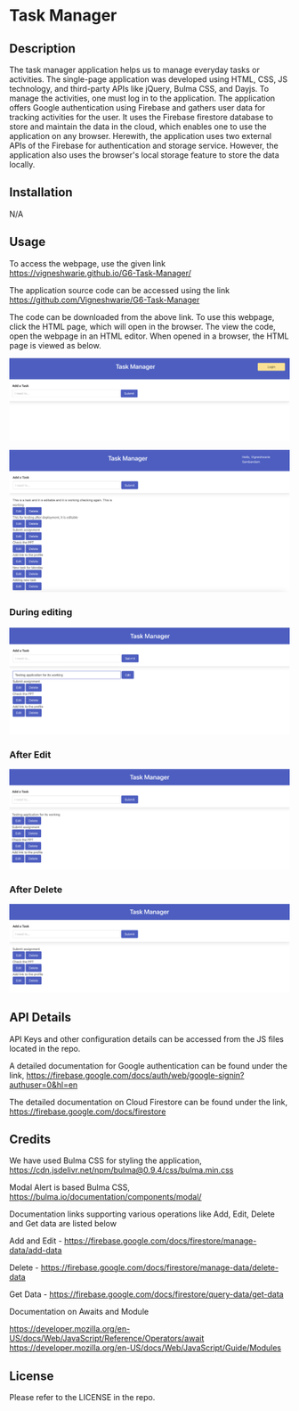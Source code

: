 # Task Manager

## Description

The task manager application helps us to manage everyday tasks or activities. The single-page application was developed using HTML, CSS, JS technology, and third-party APIs like jQuery, Bulma CSS, and Dayjs. To manage the activities, one must log in to the application. The application offers Google authentication using Firebase and gathers user data for tracking activities for the user. It uses the Firebase firestore database to store and maintain the data in the cloud, which enables one to use the application on any browser. Herewith, the application uses two external APIs of the Firebase for authentication and storage service. However, the application also uses the browser's local storage feature to store the data locally.

## Installation

N/A

## Usage

To access the webpage, use the given link  https://vigneshwarie.github.io/G6-Task-Manager/

The application source code can be accessed using the link https://github.com/Vigneshwarie/G6-Task-Manager

The code can be downloaded from the above link. To use this webpage, click the HTML page, which will open in the browser. The view the code, open the webpage in an HTML editor. When opened in a browser, the HTML page is viewed as below.

![Alt text](assets/images/WithLoginButton.png)

![Alt text](assets/images/LoginUserDisplay.png)

### During editing
![Alt text](assets/images/EditScreen.png)

### After Edit
![Alt text](assets/images/AfterEdit.png)

### After Delete
![Alt text](assets/images/AfterDelete.png)

## API Details

API Keys and other configuration details can be accessed from the JS files located in the repo.

A detailed documentation for Google authentication can be found under the link, https://firebase.google.com/docs/auth/web/google-signin?authuser=0&hl=en

The detailed documentation on Cloud Firestore can be found under the link, https://firebase.google.com/docs/firestore

## Credits

We have used Bulma CSS for styling the application, https://cdn.jsdelivr.net/npm/bulma@0.9.4/css/bulma.min.css

Modal Alert is based Bulma CSS, https://bulma.io/documentation/components/modal/

Documentation links supporting various operations like Add, Edit, Delete and Get data are listed below

Add and Edit - https://firebase.google.com/docs/firestore/manage-data/add-data

Delete - https://firebase.google.com/docs/firestore/manage-data/delete-data

Get Data - https://firebase.google.com/docs/firestore/query-data/get-data

Documentation on Awaits and Module

https://developer.mozilla.org/en-US/docs/Web/JavaScript/Reference/Operators/await
https://developer.mozilla.org/en-US/docs/Web/JavaScript/Guide/Modules

## License

Please refer to the LICENSE in the repo.